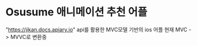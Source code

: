 # Osusume 애니메이션 추천 어플
"https://jikan.docs.apiary.io" api를 활용한 MVC모델 기반의 ios 어플
현재 MVC -> MVVC로 변환중

